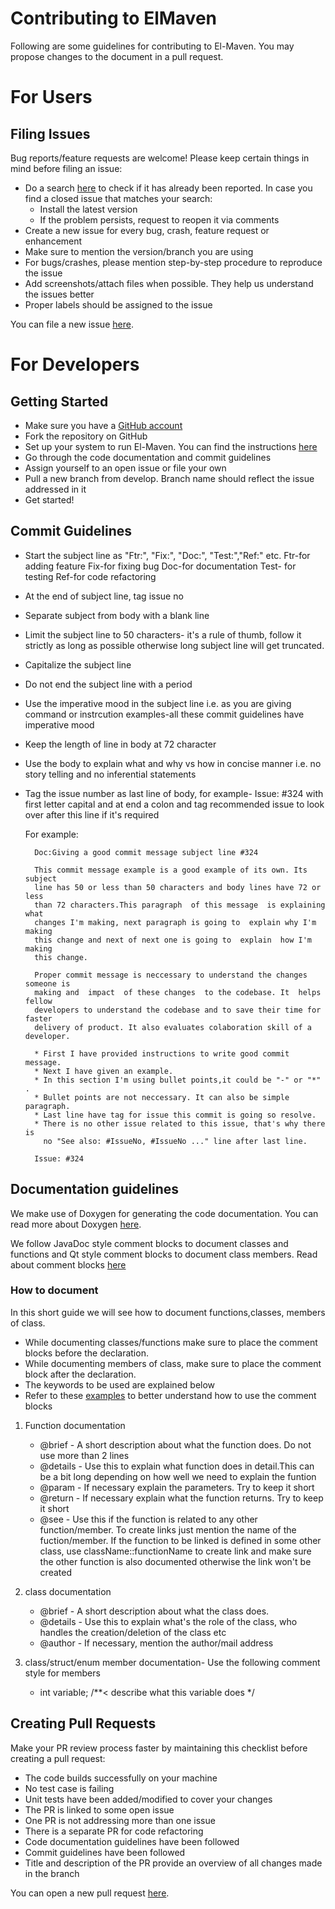 # Contributing to ElMaven

Following are some guidelines for contributing to El-Maven. You may propose changes to the document in a pull request. 

# For Users

## Filing Issues
Bug reports/feature requests are welcome! Please keep certain things in mind before filing an issue:
* Do a search [here](https://github.com/ElucidataInc/ElMaven/issues) to check if it has already been reported. In case you find a closed issue that matches your search:
  * Install the latest version
  * If the problem persists, request to reopen it via comments
* Create a new issue for every bug, crash, feature request or enhancement
* Make sure to mention the version/branch you are using
* For bugs/crashes, please mention step-by-step procedure to reproduce the issue
* Add screenshots/attach files when possible. They help us understand the issues better
* Proper labels should be assigned to the issue

You can file a new issue [here](https://github.com/ElucidataInc/ElMaven/issues/new). 

# For Developers

## Getting Started
* Make sure you have a [GitHub account](https://github.com/signup/free)
* Fork the repository on GitHub
* Set up your system to run El-Maven. You can find the instructions [here](https://elucidatainc.github.io/ElMaven/)
* Go through the code documentation and commit guidelines
* Assign yourself to an open issue or file your own
* Pull a new branch from develop. Branch name should reflect the issue addressed in it
* Get started!



## Commit Guidelines
* Start the subject line as "Ftr:", "Fix:", "Doc:", "Test:","Ref:" etc.
  Ftr-for adding feature
  Fix-for fixing bug
  Doc-for documentation
  Test- for testing
  Ref-for code refactoring
* At the end of subject line, tag issue no
* Separate subject from body with a blank line
* Limit the subject line to 50 characters- it's a rule of thumb, follow it strictly
  as long as possible otherwise long subject line will get truncated.
* Capitalize the subject line
* Do not end the subject line with a period
* Use the imperative mood in the subject line i.e. as you are giving command 
  or instrcution
  examples-all these commit guidelines have imperative mood
* Keep the length of line in body at 72 character
* Use the body to explain what and why vs how in concise manner i.e. no story telling 
  and no inferential statements
* Tag the issue number as last line of body, for example- Issue: #324 with 
  first letter capital and at end a colon and tag recommended issue to look over after this line if it's required
 
  For example:

  		Doc:Giving a good commit message subject line #324

  		This commit message example is a good example of its own. Its  subject
  		line has 50 or less than 50 characters and body lines have 72 or  less
  		than 72 characters.This paragraph  of this message  is explaining what
  		changes I'm making, next paragraph is going to  explain why I'm making
  		this change and next of next one is going to  explain  how I'm  making
  		this change.

		Proper commit message is neccessary to understand the changes someone is
		making and  impact  of these changes  to the codebase. It  helps fellow 
		developers to understand the codebase and to save their time for faster
		delivery of product. It also evaluates colaboration skill of a developer.

		* First I have provided instructions to write good commit message.
		* Next I have given an example.
		* In this section I'm using bullet points,it could be "-" or "*" .
		* Bullet points are not neccessary. It can also be simple paragraph.
		* Last line have tag for issue this commit is going so resolve.
		* There is no other issue related to this issue, that's why there is
		  no "See also: #IssueNo, #IssueNo ..." line after last line.

		Issue: #324





## Documentation guidelines
We make use of Doxygen for generating the code documentation. You can read more about Doxygen [here](http://www.stack.nl/~dimitri/doxygen/index.html).

We follow JavaDoc style comment blocks  to document classes and functions and Qt style comment blocks to document class members.
Read about comment blocks [here](http://www.stack.nl/~dimitri/doxygen/manual/docblocks.html#cppblock)

### How to document
In this short guide we will see how to document functions,classes, members of class.
* While documenting classes/functions make sure to place the comment blocks before the declaration.
* While documenting members of class, make sure to place the comment block after the declaration.
* The keywords to be used are explained below
* Refer to these [examples](http://www.stack.nl/~dimitri/doxygen/manual/docblocks.html#docexamples)  to better understand how to use the comment blocks

1. Function documentation

    * @brief - A short description about what the function does. Do not use more than 2 lines
    * @details - Use this to explain what function does in detail.This can be a bit long depending on how well  we need to explain the      funtion
    * @param - If necessary explain the parameters. Try to keep it short
    * @return - If necessary explain what the function returns. Try to keep it short
    * @see - Use this if the function is related to any other function/member. To create links just mention the name of the fuction/member.
             If the function to be linked is defined in some other class, use className::functionName to create link and make sure the other function is also documented otherwise
             the link won't be created


2. class documentation
    * @brief - A short description about what the class does.
    * @details - Use this to explain what's the role of the class, who handles the creation/deletion of the class etc
    * @author - If necessary, mention the author/mail address

3. class/struct/enum member documentation- Use the following comment style for members
   * int variable; /**<  describe what this variable does */

## Creating Pull Requests
Make your PR review process faster by maintaining this checklist before creating a pull request:
- The code builds successfully on your machine
- No test case is failing
- Unit tests have been added/modified to cover your changes
- The PR is linked to some open issue
- One PR is not addressing more than one issue
- There is a separate PR for code refactoring
- Code documentation guidelines have been followed
- Commit guidelines have been followed
- Title and description of the PR provide an overview of all changes made in the branch

You can open a new pull request [here](https://github.com/ElucidataInc/ElMaven/compare). 
